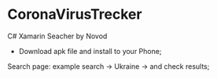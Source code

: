 # CoronaVirusTrecker
 C# Xamarin Seacher by Novod

* Download apk file and install to your Phone;

Search page: example search -> Ukraine -> and check results;